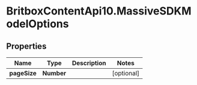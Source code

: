 # BritboxContentApi10.MassiveSDKModelOptions

## Properties
Name | Type | Description | Notes
------------ | ------------- | ------------- | -------------
**pageSize** | **Number** |  | [optional] 


